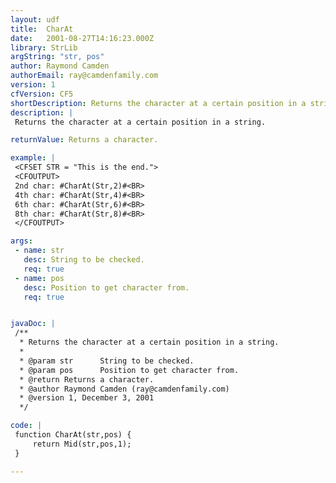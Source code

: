```yaml
---
layout: udf
title:  CharAt
date:   2001-08-27T14:16:23.000Z
library: StrLib
argString: "str, pos"
author: Raymond Camden
authorEmail: ray@camdenfamily.com
version: 1
cfVersion: CF5
shortDescription: Returns the character at a certain position in a string.
description: |
 Returns the character at a certain position in a string.

returnValue: Returns a character.

example: |
 <CFSET STR = "This is the end.">
 <CFOUTPUT>
 2nd char: #CharAt(Str,2)#<BR>
 4th char: #CharAt(Str,4)#<BR>
 6th char: #CharAt(Str,6)#<BR>
 8th char: #CharAt(Str,8)#<BR>
 </CFOUTPUT>

args:
 - name: str
   desc: String to be checked.
   req: true
 - name: pos
   desc: Position to get character from.
   req: true


javaDoc: |
 /**
  * Returns the character at a certain position in a string.
  * 
  * @param str      String to be checked. 
  * @param pos      Position to get character from. 
  * @return Returns a character. 
  * @author Raymond Camden (ray@camdenfamily.com) 
  * @version 1, December 3, 2001 
  */

code: |
 function CharAt(str,pos) {
     return Mid(str,pos,1);
 }

---
```


